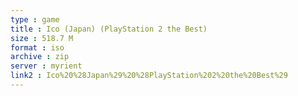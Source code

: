 ```yaml
---
type : game
title : Ico (Japan) (PlayStation 2 the Best)
size : 518.7 M
format : iso
archive : zip
server : myrient
link2 : Ico%20%28Japan%29%20%28PlayStation%202%20the%20Best%29
---
```

